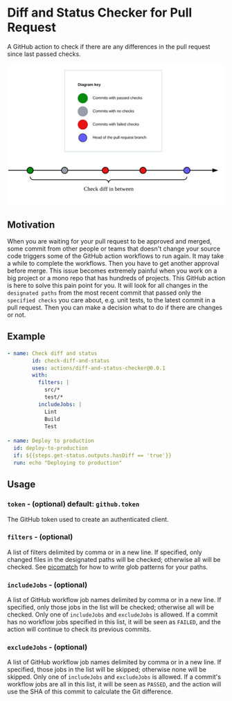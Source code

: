 # Diff and Status Checker for Pull Request

A GitHub action to check if there are any differences in the pull request since last passed checks.

![How it works](./diagram.svg)

## Motivation

When you are waiting for your pull request to be approved and merged, some commit from other people or teams that doesn't change your source code triggers some of the GitHub action workflows to run again. It may take a while to complete the workflows. Then you have to get another approval before merge. This issue becomes extremely painful when you work on a big project or a mono repo that has hundreds of projects. This GitHub action is here to solve this pain point for you. It will look for all changes in the `designated paths` from the most recent commit that passed only the `specified checks` you care about, e.g. unit tests, to the latest commit in a pull request. Then you can make a decision what to do if there are changes or not.

## Example

```yaml
- name: Check diff and status
        id: check-diff-and-status
        uses: actions/diff-and-status-checker@0.0.1
        with:
          filters: |
            src/*
            test/*
          includeJobs: |
            Lint
            Build
            Test

- name: Deploy to production
  id: deploy-to-production
  if: ${{steps.get-status.outputs.hasDiff == 'true'}}
  run: echo "Deploying to production"
```

## Usage

### `token` - (optional) default: `github.token`

The GitHub token used to create an authenticated client.

### `filters` - (optional)

A list of filters delimited by comma or in a new line. If specified, only changed files in the designated paths will be checked; otherwise all will be checked. See [picomatch](https://github.com/micromatch/picomatch) for how to write glob patterns for your paths.

### `includeJobs` - (optional)

A list of GitHub workflow job names delimited by comma or in a new line. If specified, only those jobs in the list will be checked; otherwise all will be checked. Only one of `includeJobs` and `excludeJobs` is allowed. If a commit has no workflow jobs specified in this list, it will be seen as `FAILED`, and the action will continue to check its previous commits.

### `excludeJobs` - (optional)

A list of GitHub workflow job names delimited by comma or in a new line. If specified, those jobs in the list will be skipped; otherwise none will be skipped. Only one of `includeJobs` and `excludeJobs` is allowed. If a commit's workflow jobs are all in this list, it will be seen as `PASSED`, and the action will use the SHA of this commit to calculate the Git difference.
